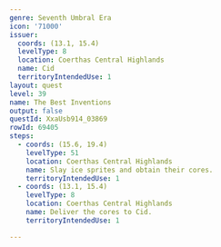 ```yaml
---
genre: Seventh Umbral Era
icon: '71000'
issuer:
  coords: (13.1, 15.4)
  levelType: 8
  location: Coerthas Central Highlands
  name: Cid
  territoryIntendedUse: 1
layout: quest
level: 39
name: The Best Inventions
output: false
questId: XxaUsb914_03869
rowId: 69405
steps:
  - coords: (15.6, 19.4)
    levelType: 51
    location: Coerthas Central Highlands
    name: Slay ice sprites and obtain their cores.
    territoryIntendedUse: 1
  - coords: (13.1, 15.4)
    levelType: 8
    location: Coerthas Central Highlands
    name: Deliver the cores to Cid.
    territoryIntendedUse: 1

---
```

